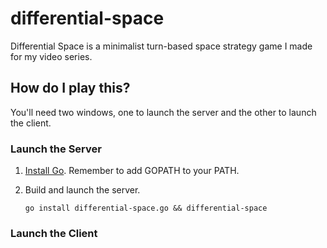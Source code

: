 # differential-space
Differential Space is a minimalist turn-based space strategy game I made for my video series.

## How do I play this?

You'll need two windows, one to launch the server and the other to launch the client.

### Launch the Server
1. [Install Go](https://golang.org/doc/install). Remember to add GOPATH to your PATH.
1. Build and launch the server.

   ```
   go install differential-space.go && differential-space
   ```
   
### Launch the Client


